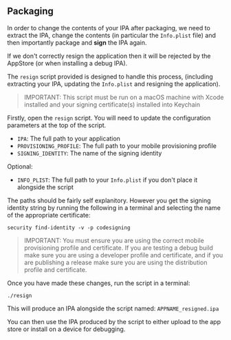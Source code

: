 

## Packaging

In order to change the contents of your IPA after packaging, we need to extract the IPA, change the contents (in particular the `Info.plist` file) and then importantly package and **sign** the IPA again. 

If we don't correctly resign the application then it will be rejected by the AppStore (or when installing a debug IPA).


The `resign` script provided is designed to handle this process, (including extracting your IPA, updating the `Info.plist` and resigning the application).

>
> IMPORTANT: This script must be run on a macOS machine with Xcode installed and your signing certificate(s) installed into Keychain
>

Firstly, open the `resign` script. You will need to update the configuration parameters at the top of the script.


- `IPA`: The full path to your application
- `PROVISIONING_PROFILE`: The full path to your mobile provisioning profile 
- `SIGNING_IDENTITY`: The name of the signing identity

Optional:

- `INFO_PLIST`: The full path to your `Info.plist` if you don't place it alongside the script


The paths should be fairly self explanitory. However you get the signing identity string by running the following in a terminal and selecting the name of the appropriate certificate:

```
security find-identity -v -p codesigning
```

>
> IMPORTANT: You must ensure you are using the correct mobile provisioning profile and certificate. If you are testing a debug build make sure you are using a developer profile and certificate, and if you are publishing a release make sure you are using the distribution profile and certificate.
>

Once you have made these changes, run the script in a terminal:

```
./resign
```

This will produce an IPA alongside the script named: `APPNAME_resigned.ipa`

You can then use the IPA produced by the script to either upload to the app store or install on a device for debugging.








